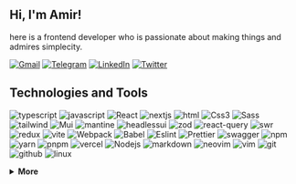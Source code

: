 ## Hi, I'm Amir!

here is a frontend developer who is passionate about making things and admires simplecity.

[![Gmail](https://img.shields.io/static/v1?logo=gmail&label=&message=Gmail&color=1f252b&logoWidth=20&logoColor=EEE&style=flat-square)](mailto:itsannatar@gmail.com)
[![Telegram](https://img.shields.io/static/v1?logo=telegram&label=&message=Telegram&color=1f252b&logoWidth=20&logoColor=EEE&style=flat-square)](https://t.me/ItsAnnatar)
[![LinkedIn](https://img.shields.io/static/v1?logo=linkedin&label=&message=LinkedIn&color=1f252b&logoWidth=20&logoColor=EEE&style=flat-square)](https://www.linkedin.com/in/amir-ebrahimpour-1263b7351/)
[![Twitter](https://img.shields.io/static/v1?logo=x&label=&message=Twitter&color=1f252b&logoWidth=20&logoColor=EEE&style=flat-square)](https://x.com/its_annatar)

<div align='start'>
  
## Technologies and Tools

![typescript](https://img.shields.io/static/v1?logo=typescript&label=&message=Typescript&color=1f252b&logoWidth=20&logoColor=EEE&style=flat-square)
![javascript](https://img.shields.io/static/v1?logo=javascript&label=&message=Javascript&color=1f252b&logoWidth=20&logoColor=EEE&style=flat-square)
![React](https://img.shields.io/static/v1?logo=react&label=&message=React&color=1f252b&logoWidth=20&logoColor=EEE&style=flat-square)
![nextjs](https://img.shields.io/static/v1?logo=nextdotjs&label=&message=Nextjs&color=1f252b&logoWidth=20&logoColor=EEE&style=flat-square)
![html](https://img.shields.io/static/v1?logo=html5&label=&message=html5&color=1f252b&logoWidth=20&logoColor=EEE&style=flat-square)
![Css3](https://img.shields.io/static/v1?logo=css&label=&message=Css3&color=1f252b&logoWidth=20&logoColor=EEE&style=flat-square)
![Sass](https://img.shields.io/static/v1?logo=sass&label=&message=Sass&color=1f252b&logoWidth=20&logoColor=EEE&style=flat-square)
![tailwind](https://img.shields.io/static/v1?logo=tailwindcss&label=&message=Tailwindcss&color=1f252b&logoWidth=20&logoColor=EEE&style=flat-square)
![Mui](https://img.shields.io/static/v1?logo=mui&label=&message=MaterialUI&color=1f252b&logoWidth=20&logoColor=EEE&style=flat-square)
![mantine](https://img.shields.io/static/v1?logo=mantine&label=&message=Mantine&color=1f252b&logoWidth=20&logoColor=EEE&style=flat-square)
![headlessui](https://img.shields.io/static/v1?logo=headlessui&label=&message=HeadlessUI&color=1f252b&logoWidth=20&logoColor=EEE&style=flat-square)
![zod](https://img.shields.io/static/v1?logo=zod&label=&message=Zod&color=1f252b&logoWidth=20&logoColor=EEE&style=flat-square)
![react-query](https://img.shields.io/static/v1?logo=reactquery&label=&message=ReactQuery&color=1f252b&logoWidth=20&logoColor=EEE&style=flat-square)
![swr](https://img.shields.io/static/v1?logo=swr&label=&message=Swr&color=1f252b&logoWidth=20&logoColor=EEE&style=flat-square)
![redux](https://img.shields.io/static/v1?logo=redux&label=&message=Redux&color=1f252b&logoWidth=20&logoColor=EEE&style=flat-square)
![vite](https://img.shields.io/static/v1?logo=vite&label=&message=Vite&color=1f252b&logoWidth=20&logoColor=EEE&style=flat-square)
![Webpack](https://img.shields.io/static/v1?logo=webpack&label=&message=Webpack&color=1f252b&logoWidth=20&logoColor=EEE&style=flat-square)
![Babel](https://img.shields.io/static/v1?logo=Babel&label=&message=Babel&color=1f252b&logoWidth=20&logoColor=EEE&style=flat-square)
![Eslint](https://img.shields.io/static/v1?logo=eslint&label=&message=Eslint&color=1f252b&logoWidth=20&logoColor=EEE&style=flat-square)
![Prettier](https://img.shields.io/static/v1?logo=prettier&label=&message=Prettier&color=1f252b&logoWidth=20&logoColor=EEE&style=flat-square)
![swagger](https://img.shields.io/static/v1?logo=swagger&label=&message=Swagger&color=1f252b&logoWidth=20&logoColor=EEE&style=flat-square)
![npm](https://img.shields.io/static/v1?logo=npm&label=&message=npm&color=1f252b&logoWidth=20&logoColor=EEE&style=flat-square)
![yarn](https://img.shields.io/static/v1?logo=yarn&label=&message=yarn&color=1f252b&logoWidth=20&logoColor=EEE&style=flat-square)
![pnpm](https://img.shields.io/static/v1?logo=pnpm&label=&message=pnpm&color=1f252b&logoWidth=20&logoColor=EEE&style=flat-square)
![vercel](https://img.shields.io/static/v1?logo=vercel&label=&message=Vercel&color=1f252b&logoWidth=20&logoColor=EEE&style=flat-square)
![Nodejs](https://img.shields.io/static/v1?logo=nodedotjs&label=&message=NodeJS&color=1f252b&logoWidth=20&logoColor=EEE&style=flat-square)
![markdown](https://img.shields.io/static/v1?logo=markdown&label=&message=Markdown&color=1f252b&logoWidth=20&logoColor=EEE&style=flat-square)
![neovim](https://img.shields.io/static/v1?logo=neovim&label=&message=Neovim&color=1f252b&logoWidth=20&logoColor=EEE&style=flat-square)
![vim](https://img.shields.io/static/v1?logo=vim&label=&message=Vim&color=1f252b&logoWidth=20&logoColor=EEE&style=flat-square)
![git](https://img.shields.io/static/v1?logo=git&label=&message=Git&color=1f252b&logoWidth=20&logoColor=EEE&style=flat-square)
![github](https://img.shields.io/static/v1?logo=github&label=&message=Github&color=1f252b&logoWidth=20&logoColor=EEE&style=flat-square)
![linux](https://img.shields.io/static/v1?logo=linux&label=&message=Linux&color=1f252b&logoWidth=20&logoColor=EEE&style=flat-square)

</div>

<details>
  <summary><strong>More</strong></summary>

## Weekly Dev Stats

<!--START_SECTION:waka-->

```rust
TypeScript   3 hrs 40 mins   ▬▬▬▬▬▬▬▬▬▬┈┈┈┈┈┈┈┈┈┈┈┈┈┈┈   39.09 %
JavaScript   2 hrs 22 mins   ▬▬▬▬▬▬┈┈┈┈┈┈┈┈┈┈┈┈┈┈┈┈┈┈┈   25.35 %
HTML         1 hr 34 mins    ▬▬▬▬┈┈┈┈┈┈┈┈┈┈┈┈┈┈┈┈┈┈┈┈┈   16.72 %
JSON         1 hr 30 mins    ▬▬▬▬┈┈┈┈┈┈┈┈┈┈┈┈┈┈┈┈┈┈┈┈┈   16.11 %
Git          12 mins         ▬┈┈┈┈┈┈┈┈┈┈┈┈┈┈┈┈┈┈┈┈┈┈┈┈   02.19 %
CSS          1 min           ┈┈┈┈┈┈┈┈┈┈┈┈┈┈┈┈┈┈┈┈┈┈┈┈┈   00.27 %
Git Config   1 min           ┈┈┈┈┈┈┈┈┈┈┈┈┈┈┈┈┈┈┈┈┈┈┈┈┈   00.19 %
Other        0 secs          ┈┈┈┈┈┈┈┈┈┈┈┈┈┈┈┈┈┈┈┈┈┈┈┈┈   00.08 %
```

<!--END_SECTION:waka-->

</details>
